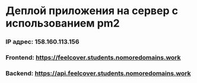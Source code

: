 # Деплой приложения на сервер с использованием pm2

### IP адрес: 158.160.113.156
### Frontend: https://feelcover.students.nomoredomains.work
### Backend: https://api.feelcover.students.nomoredomains.work
